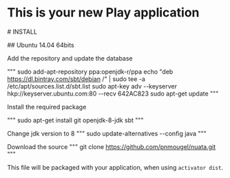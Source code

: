 This is your new Play application
=================================

# INSTALL

## Ubuntu 14.04 64bits

Add the repository and update the database

"""
sudo add-apt-repository ppa:openjdk-r/ppa
echo "deb https://dl.bintray.com/sbt/debian /" | sudo tee -a /etc/apt/sources.list.d/sbt.list
sudo apt-key adv --keyserver hkp://keyserver.ubuntu.com:80 --recv 642AC823
sudo apt-get update
"""

Install the required package

"""
sudo apt-get install git openjdk-8-jdk sbt 
"""

Change jdk version to 8
"""
sudo update-alternatives --config java
"""

Download the source
"""
git clone https://github.com/pnmougel/nuata.git
"""



This file will be packaged with your application, when using `activator dist`.
